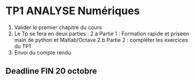 
# TP1 ANALYSE Numériques
1. Valider le premier chapitre du cours 
2. Le Tp se fera en deux parties :
2.a Partie 1 : Formation rapide et priseen main de python et Matlab/Octave
2.b Partie 2 : compléter les exercices du TP1
3. Envoi du compte rendu 

## Deadline FIN 20 octobre 


